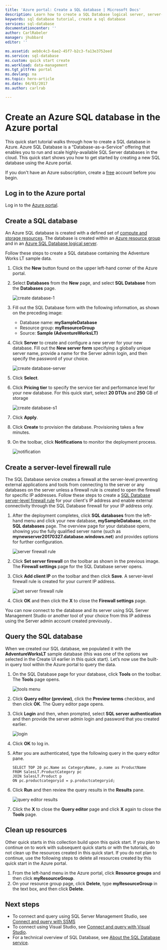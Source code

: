```yaml
---
title: 'Azure portal: Create a SQL database | Microsoft Docs'
description: Learn how to create a SQL Database logical server, server-level firewall rule, and databases in the Azure portal. You also learn to query an Azure SQL database using the Azure portal.
keywords: sql database tutorial, create a sql database
services: sql-database
documentationcenter: ''
author: CarlRabeler
manager: jhubbard
editor: ''

ms.assetid: aeb8c4c3-6ae2-45f7-b2c3-fa13e3752eed
ms.service: sql-database
ms.custom: quick start create
ms.workload: data-management
ms.tgt_pltfrm: portal
ms.devlang: na
ms.topic: hero-article
ms.date: 04/03/2017
ms.author: carlrab

---
```

# Create an Azure SQL database in the Azure portal

This quick start tutorial walks through how to create a SQL database in Azure.  Azure SQL Database is a “Database-as-a-Service” offering that enables you to run and scale highly-available SQL Server databases in the cloud.  This quick start shows you how to get started by creating a new SQL database using the Azure portal.

If you don't have an Azure subscription, create a [free](https://azure.microsoft.com/free/) account before you begin.

## Log in to the Azure portal

Log in to the [Azure portal](https://portal.azure.com/).

## Create a SQL database

An Azure SQL database is created with a defined set of [compute and storage resources](sql-database-service-tiers.md). The database is created within an [Azure resource group](../azure-resource-manager/resource-group-overview.md) and in an [Azure SQL Database logical server](sql-database-features.md). 

Follow these steps to create a SQL database containing the Adventure Works LT sample data. 

1. Click the **New** button found on the upper left-hand corner of the Azure portal.

2. Select **Databases** from the **New** page, and select **SQL Database** from the **Databases** page.

    ![create database-1](./media/sql-database-get-started/create-database-1.png)

3. Fill out the SQL Database form with the following information, as shown on the preceding image:     
   - Database name: **mySampleDatabase**
   - Resource group: **myResourceGroup**
   - Source: **Sample (AdventureWorksLT)**

4. Click **Server** to create and configure a new server for your new database. Fill out the **New server form** specifying a globally unique server name, provide a name for the Server admin login, and then specify the password of your choice. 

    ![create database-server](./media/sql-database-get-started/create-database-server.png)
5. Click **Select**.

6. Click **Pricing tier** to specify the service tier and performance level for your new database. For this quick start, select **20 DTUs** and **250** GB of storage

    ![create database-s1](./media/sql-database-get-started/create-database-s1.png)

7. Click **Apply**.  

8. Click **Create** to provision the database. Provisioning takes a few minutes. 

9. On the toolbar, click **Notifications** to monitor the deployment process.

    ![notification](./media/sql-database-get-started/notification.png)


## Create a server-level firewall rule

The SQL Database service creates a firewall at the server-level preventing external applications and tools from connecting to the server or any databases on the server unless a firewall rule is created to open the firewall for specific IP addresses. Follow these steps to create a [SQL Database server-level firewall rule](sql-database-firewall-configure.md) for your client's IP address and enable external connectivity through the SQL Database firewall for your IP address only. 

1. After the deployment completes, click **SQL databases** from the left-hand menu and click your new database, **mySampleDatabase**, on the **SQL databases** page. The overview page for your database opens, showing you the fully qualified server name (such as **mynewserver20170327.database.windows.net**) and provides options for further configuration.

      ![server firewall rule](./media/sql-database-get-started/server-firewall-rule.png) 

2. Click **Set server firewall** on the toolbar as shown in the previous image. The **Firewall settings** page for the SQL Database server opens. 

3. Click **Add client IP** on the toolbar and then click **Save**. A server-level firewall rule is created for your current IP address.

      ![set server firewall rule](./media/sql-database-get-started/server-firewall-rule-set.png) 

4. Click **OK** and then click the **X** to close the **Firewall settings** page.

You can now connect to the database and its server using SQL Server Management Studio or another tool of your choice from this IP address using the Server admin account created previously..

## Query the SQL database

When we created our SQL database, we populated it with the **AdventureWorksLT** sample database (this was one of the options we selected in the Create UI earlier in this quick start). Let’s now use the built-in query tool within the Azure portal to query the data. 

1. On the SQL Database page for your database, click **Tools** on the toolbar. The **Tools** page opens.

     ![tools menu](./media/sql-database-get-started/tools-menu.png) 

2. Click **Query editor (preview)**, click the **Preview terms** checkbox, and then click **OK**. The Query editor page opens.

3. Click **Login** and then, when prompted, select **SQL server authentication** and then provide the server admin login and password that you created earlier.

    ![login](./media/sql-database-get-started/login.png) 

4. Click **OK** to log in.

5. After you are authenticated, type the following query in the query editor pane.

   ```
   SELECT TOP 20 pc.Name as CategoryName, p.name as ProductName
   FROM SalesLT.ProductCategory pc
   JOIN SalesLT.Product p
   ON pc.productcategoryid = p.productcategoryid;
   ```

6. Click **Run** and then review the query results in the **Results** pane.

    ![query editor results](./media/sql-database-get-started/query-editor-results.png)

7. Click the **X** to close the **Query editor** page and click **X** again to close the **Tools** page.

## Clean up resources

Other quick starts in this collection build upon this quick start. If you plan to continue on to work with subsequent quick starts or with the tutorials, do not clean up the resources created in this quick start. If you do not plan to continue, use the following steps to delete all resources created by this quick start in the Azure portal.

1. From the left-hand menu in the Azure portal, click **Resource groups** and then click **myResourceGroup**. 
2. On your resource group page, click **Delete**, type **myResourceGroup** in the text box, and then click **Delete**.

## Next steps

- To connect and query using SQL Server Management Studio, see [Connect and query with SSMS](sql-database-connect-query-ssms.md)
- To connect using Visual Studio, see [Connect and query with Visual Studio](sql-database-connect-query.md).
- For a technical overview of SQL Database, see [About the SQL Database service](sql-database-technical-overview.md).

